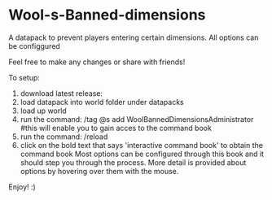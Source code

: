# Wool-s-Banned-dimensions
A datapack to prevent players entering certain dimensions. All options can be configgured 

Feel free to make any changes or share with friends!

To setup:
1. download latest release:
2. load datapack into world folder under datapacks
3. load up world
4. run the command: /tag @s add WoolBannedDimensionsAdministrator #this will enable you to gain acces to the command book
5. run the command: /reload
6. click on the bold text that says 'interactive command book' to obtain the command book
Most options can be configured through this book and it should step you through the process. More detail is provided about options by hovering over them with the mouse.

Enjoy! :)
